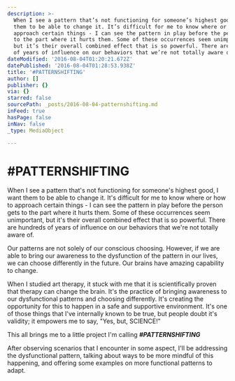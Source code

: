 ```yaml
---
description: >-
  When I see a pattern that’s not functioning for someone’s highest good, I want
  them to be able to change it. It’s difficult for me to know where or how to
  approach certain things - I can see the pattern in play before the person gets
  to the part where it hurts them. Some of these occurrences seem unimportant,
  but it’s their overall combined effect that is so powerful. There are hundreds
  of years of influence on our behaviors that we’re not totally aware of.
dateModified: '2016-08-04T01:20:21.672Z'
datePublished: '2016-08-04T01:28:53.938Z'
title: '#PATTERNSHIFTING'
author: []
publisher: {}
via: {}
starred: false
sourcePath: _posts/2016-08-04-patternshifting.md
inFeed: true
hasPage: false
inNav: false
_type: MediaObject

---
```

# \#PATTERNSHIFTING

When I see a pattern that's not functioning for someone's highest good, I want them to be able to change it. It's difficult for me to know where or how to approach certain things - I can see the pattern in play before the person gets to the part where it hurts them. Some of these occurrences seem unimportant, but it's their overall combined effect that is so powerful. There are hundreds of years of influence on our behaviors that we're not totally aware of.

Our patterns are not solely of our conscious choosing. However, if we are able to bring our awareness to the dysfunction of the pattern in our lives, we can choose differently in the future. Our brains have amazing capability to change. 

When I studied art therapy, it stuck with me that it is scientifically proven that therapy can change the brain. It's the practice of bringing awareness to our dysfunctional patterns and choosing differently. It's creating the opportunity for this to happen in a safe and supportive environment. It's one of those things that I've internally known to be true, but people doubt it's validity; it empowers me to say, "Yes, but, SCIENCE!"

This all brings me to a little project I'm calling _**\#PATTERNSHIFTING**_

After observing scenarios that I encounter in some aspect, I'll be addressing the dysfunctional pattern, talking about ways to be more mindful of this happening, and offering some examples on more functional patterns to adapt.